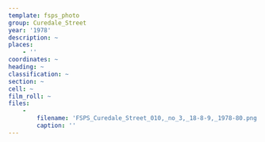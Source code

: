 ```yaml
---
template: fsps_photo
group: Curedale_Street
year: '1978'
description: ~
places:
    - ''
coordinates: ~
heading: ~
classification: ~
section: ~
cell: ~
film_roll: ~
files:
    -
        filename: 'FSPS_Curedale_Street_010,_no_3,_18-8-9,_1978-80.png'
        caption: ''
---
```

